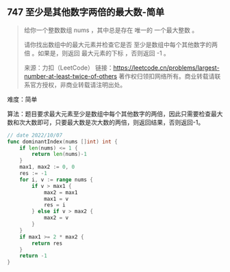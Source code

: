 ## 747 至少是其他数字两倍的最大数-简单

> 给你一个整数数组 nums ，其中总是存在 唯一的 一个最大整数 。
>
> 请你找出数组中的最大元素并检查它是否 至少是数组中每个其他数字的两倍 。如果是，则返回 最大元素的下标 ，否则返回 -1 。
>
> 来源：力扣（LeetCode）
> 链接：https://leetcode.cn/problems/largest-number-at-least-twice-of-others
> 著作权归领扣网络所有。商业转载请联系官方授权，非商业转载请注明出处。

难度：简单

算法：题目要求最大元素至少是数组中每个其他数字的两倍，因此只需要检查最大数和次大数即可，只要最大数是次大数的两倍，则返回结果，否则返回-1。



```go
// date 2022/10/07
func dominantIndex(nums []int) int {
    if len(nums) <= 1 {
        return len(nums)-1
    }
    max1, max2 := 0, 0
    res := -1
    for i, v := range nums {
        if v > max1 {
            max2 = max1
            max1 = v
            res = i
        } else if v > max2 {
            max2 = v
        }
    }
    if max1 >= 2 * max2 {
        return res
    }
    return -1
}
```


